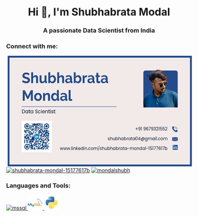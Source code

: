 <h1 align="center">Hi 👋, I'm Shubhabrata Modal</h1>
<h3 align="center">A passionate Data Scientist from India</h3>

<h3 align="left">Connect with me:</h3>
<p align="left">
 <img align="right" src="gitcard.png" width="500" height="300" alt="GitCard">
<a href="https://linkedin.com/in/shubhabrata-mondal-15177617b" target="blank"><img align="center" src="https://raw.githubusercontent.com/rahuldkjain/github-profile-readme-generator/master/src/images/icons/Social/linked-in-alt.svg" alt="shubhabrata-mondal-15177617b" height="30" width="40" /></a>
<a href="https://instagram.com/mondalshubh" target="blank"><img align="center" src="https://raw.githubusercontent.com/rahuldkjain/github-profile-readme-generator/master/src/images/icons/Social/instagram.svg" alt="mondalshubh" height="30" width="40" /></a>
</p>

<h3 align="left">Languages and Tools:</h3>
<p align="left"> <a href="https://www.microsoft.com/en-us/sql-server" target="_blank" rel="noreferrer"> <img src="https://www.svgrepo.com/show/303229/microsoft-sql-server-logo.svg" alt="mssql" width="40" height="40"/> </a> <a href="https://www.mysql.com/" target="_blank" rel="noreferrer"> <img src="https://raw.githubusercontent.com/devicons/devicon/master/icons/mysql/mysql-original-wordmark.svg" alt="mysql" width="40" height="40"/> </a> <a href="https://www.python.org" target="_blank" rel="noreferrer"> <img src="https://raw.githubusercontent.com/devicons/devicon/master/icons/python/python-original.svg" alt="python" width="40" height="40"/> </a> </p>


